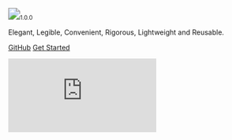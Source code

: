 <img src="https://nlan-lang.github.io/name.svg" style="zoom: 150%;" /><small>1.0.0</small>

Elegant, Legible, Convenient, Rigorous, Lightweight and  Reusable.

[GitHub](https://github.com/nlan-lang/nlan-lang.github.io/) [Get Started](#basic)

![](https://img.xjh.me/random_img.php?type=bg&ctype=nature&return=302)
